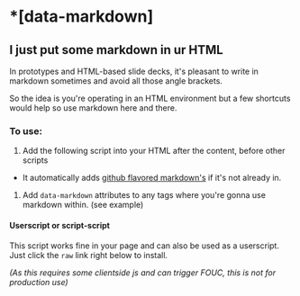 # *[data-markdown]

## I just put some markdown in ur HTML

In prototypes and HTML-based slide decks, it's pleasant to write in markdown sometimes and avoid all those angle brackets.

So the idea is you're operating in an HTML environment but a few shortcuts would help so use markdown here and there.

### To use:

1. Add the following script into your HTML after the content, before other scripts
  * It automatically adds [github flavored markdown's](https://raw.github.com/github/github-flavored-markdown/gh-pages/scripts/showdown.js) if it's not already in.
1. Add `data-markdown` attributes to any tags where you're gonna use markdown within. (see example)


#### Userscript or script-script
This script works fine in your page and can also be used as a userscript. Just click the `raw` link right below to install.


_(As this requires some clientside js and can trigger FOUC, this is not for production use)_
